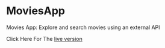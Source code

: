 # MoviesApp
Movies App: Explore and search movies using an external API

Click Here For The [live version](https://Abdelhakk-khm.github.io/MoviesApp/)
